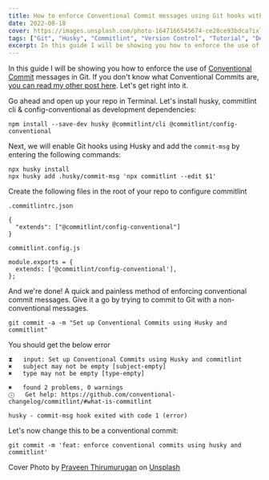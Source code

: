 ```yaml
---
title: How to enforce Conventional Commit messages using Git hooks with husky & commitlint
date: 2022-08-18
cover: https://images.unsplash.com/photo-1647166545674-ce28ce93bdca?ixlib=rb-4.0.3&ixid=MnwxMjA3fDB8MHxwaG90by1wYWdlfHx8fGVufDB8fHx8&auto=format&fit=crop&w=1470&q=80
tags: ["Git", "Husky", "Commitlint", "Version Control", "Tutorial", "Development", "Best Practices", "Conventional Commits"]
excerpt: In this guide I will be showing you how to enforce the use of Conventional Commit messages in Git.
---
```


In this guide I will be showing you how to enforce the use of [Conventional Commit](https://www.conventionalcommits.org/en/v1.0.0/) messages in Git. If you don't know what Conventional Commits are, [you can read my other post here](https://jouwdan.com/blog/an-introduction-to-conventional-commits). Let's get right into it.

Go ahead and open up your repo in Terminal. Let's install husky, commitlint cli & config-conventional as development dependencies:

```
npm install --save-dev husky @commitlint/cli @commitlint/config-conventional
```

Next, we will enable Git hooks using Husky and add the `commit-msg` by entering the following commands:

```
npx husky install
npx husky add .husky/commit-msg 'npx commitlint --edit $1'
```

Create the following files in the root of your repo to configure commitlint

`.commitlintrc.json`

```
{
  "extends": ["@commitlint/config-conventional"]
}
```

`commitlint.config.js`

```
module.exports = {
  extends: ['@commitlint/config-conventional'],
};
```

And we're done! A quick and painless method of enforcing conventional commit messages. Give it a go by trying to commit to Git with a non-conventional messages.

```
git commit -a -m "Set up Conventional Commits using Husky and commitlint"
```

You should get the below error

```
⧗   input: Set up Conventional Commits using Husky and commitlint
✖   subject may not be empty [subject-empty]
✖   type may not be empty [type-empty]

✖   found 2 problems, 0 warnings
ⓘ   Get help: https://github.com/conventional-changelog/commitlint/#what-is-commitlint

husky - commit-msg hook exited with code 1 (error)
```

Let's now change this to be a conventional commit:

```
git commit -m 'feat: enforce conventional commits using husky and commitlint'
```

Cover Photo by [Praveen Thirumurugan](https://unsplash.com/@praveentcom?utm_source=unsplash&utm_medium=referral&utm_content=creditCopyText) on [Unsplash](https://unsplash.com/photos/KPAQpJYzH0Y?utm_source=unsplash&utm_medium=referral&utm_content=creditCopyText)
  